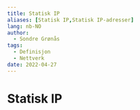 ```yaml
---
title: Statisk IP
aliases: [Statisk IP,Statisk IP-adresser]
lang: nb-NO
author:
  - Sondre Grønås
tags:
  - Definisjon
  - Nettverk
date: 2022-04-27
---
```

# Statisk IP
